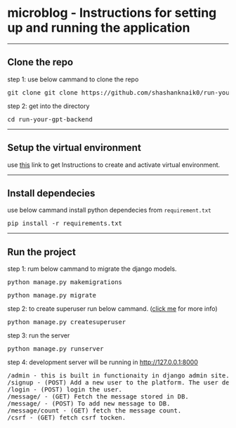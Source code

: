 # microblog - Instructions for setting up and running the application
<hr>
<h2>Clone the repo</h2>

step 1: use below cammand to clone the repo

<pre>
git clone git clone https://github.com/shashanknaik0/run-your-gpt-backend.git
</pre>


step 2: get into the directory
<pre>
cd run-your-gpt-backend
</pre>

<hr>
<h2>Setup the virtual environment</h2>
use <a href="https://www.w3schools.com/django/django_create_virtual_environment.php">this</a> link to get Instructions to create and activate virtual environment.

<hr>
<h2>Install dependecies</h2>

use below cammand install python dependecies from <code>requirement.txt</code>
<pre>
pip install -r requirements.txt
</pre>

<hr>
<h2>Run the project</h2>

step 1: rum below cammand to migrate the django models.
<pre>
python manage.py makemigrations
</pre>
<pre>
python manage.py migrate
</pre>

step 2: to create superuser run below cammand. (<a href="https://docs.djangoproject.com/en/4.2/intro/tutorial02/#creating-an-admin-user">click me</a> for more info)
<pre>
python manage.py createsuperuser
</pre>

step 3: run the server
<pre>
python manage.py runserver
</pre>

step 4: development server will be running  in http://127.0.0.1:8000 
<pre>
/admin - this is built in functionaity in django admin site.
/signup - (POST) Add a new user to the platform. The user details will include fields like username, email, and password. 
/login - (POST) login the user.
/message/ - (GET) Fetch the message stored in DB.
/message/ - (POST) To add new message to DB.
/message/count - (GET) fetch the message count.
/csrf - (GET) fetch csrf tocken.
</pre>